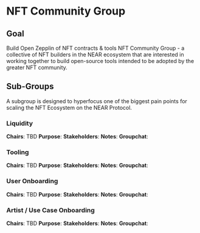 # NFT Community Group
## Goal
 Build Open Zepplin of NFT contracts & tools
NFT Community Group - a collective of NFT builders in the NEAR ecosystem that are interested in working together to build open-source tools intended to be adopted by the greater NFT community. 


## Sub-Groups
A subgroup is designed to hyperfocus one of the biggest pain points for scaling the NFT Ecosystem on the NEAR Protocol.
### Liquidity
**Chairs**: TBD
**Purpose**: 
**Stakeholders**: 
**Notes**: 
**Groupchat**:

### Tooling
**Chairs**: TBD
**Purpose**: 
**Stakeholders**: 
**Notes**: 
**Groupchat**:

### User Onboarding
**Chairs**: TBD
**Purpose**: 
**Stakeholders**: 
**Notes**: 
**Groupchat**:


### Artist / Use Case Onboarding
**Chairs**: TBD
**Purpose**: 
**Stakeholders**: 
**Notes**: 
**Groupchat**:
